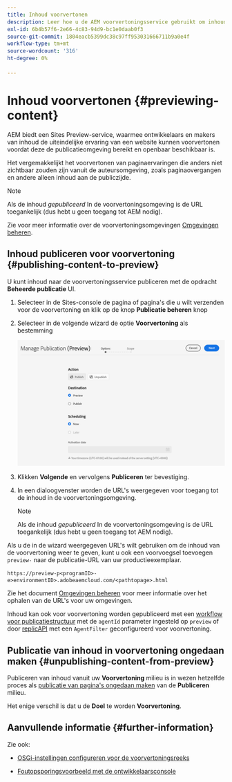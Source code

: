 ```yaml
---
title: Inhoud voorvertonen
description: Leer hoe u de AEM voorvertoningsservice gebruikt om inhoud voor te vertonen voordat u live gaat.
exl-id: 6b4b57f6-2e66-4c83-94d9-bc1e0daab0f3
source-git-commit: 1804eacb5399dc38c97ff953031666711b9a0e4f
workflow-type: tm+mt
source-wordcount: '316'
ht-degree: 0%

---
```



# Inhoud voorvertonen {#previewing-content}

AEM biedt een Sites Preview-service, waarmee ontwikkelaars en makers van inhoud de uiteindelijke ervaring van een website kunnen voorvertonen voordat deze de publicatieomgeving bereikt en openbaar beschikbaar is.

Het vergemakkelijkt het voorvertonen van paginaervaringen die anders niet zichtbaar zouden zijn vanuit de auteursomgeving, zoals paginaovergangen en andere alleen inhoud aan de publiczijde.

>[!NOTE]
>
>Als de inhoud *gepubliceerd* In de voorvertoningsomgeving is de URL toegankelijk (dus hebt u geen toegang tot AEM nodig).

Zie voor meer informatie over de voorvertoningsomgevingen [Omgevingen beheren](/help/implementing/cloud-manager/manage-environments.md#access-preview-service).

## Inhoud publiceren voor voorvertoning {#publishing-content-to-preview}

U kunt inhoud naar de voorvertoningsservice publiceren met de opdracht **Beheerde publicatie** UI.

1. Selecteer in de Sites-console de pagina of pagina&#39;s die u wilt verzenden voor de voorvertoning en klik op de knop **Publicatie beheren** knop
1. Selecteer in de volgende wizard de optie **Voorvertoning** als bestemming

   ![beheerde publicatie](/help/sites-cloud/authoring/assets/previewmanagedpublication.png)

1. Klikken **Volgende** en vervolgens **Publiceren** ter bevestiging.

1. In een dialoogvenster worden de URL&#39;s weergegeven voor toegang tot de inhoud in de voorvertoningsomgeving.

   >[!NOTE]
   >
   >Als de inhoud *gepubliceerd* In de voorvertoningsomgeving is de URL toegankelijk (dus hebt u geen toegang tot AEM nodig).

Als u de in de wizard weergegeven URL&#39;s wilt gebruiken om de inhoud van de voorvertoning weer te geven, kunt u ook een voorvoegsel toevoegen `preview-` naar de publicatie-URL van uw productieexemplaar.

```
https://preview-p<programID>-e>environmentID>.adobeaemcloud.com/<pathtopage>.html
```

Zie het document [Omgevingen beheren](/help/implementing/cloud-manager/manage-environments.md) voor meer informatie over het ophalen van de URL&#39;s voor uw omgevingen.

Inhoud kan ook voor voorvertoning worden gepubliceerd met een [workflow voor publicatiestructuur](/help/operations/replication.md#publish-content-tree-workflow) met de `agentId` parameter ingesteld op `preview` of door [replicAPI](/help/operations/replication.md#replication-api) met een `AgentFilter` geconfigureerd voor voorvertoning.

## Publicatie van inhoud in voorvertoning ongedaan maken {#unpublishing-content-from-preview}

Publiceren van inhoud vanuit uw **Voorvertoning** milieu is in wezen hetzelfde proces als [publicatie van pagina&#39;s ongedaan maken](/help/sites-cloud/authoring/fundamentals/publishing-pages.md#unpublishing-pages) van de **Publiceren** milieu.

Het enige verschil is dat u de **Doel** te worden **Voorvertoning**.

## Aanvullende informatie {#further-information}

Zie ook:

* [OSGi-instellingen configureren voor de voorvertoningsreeks](/help/implementing/preview-tier/preview-tier-configuring-osgi.md#configuring-osgi-settings-for-the-preview-tier)

* [Foutopsporingsvoorbeeld met de ontwikkelaarsconsole](/help/implementing/preview-tier/preview-tier-configuring-osgi.md#debugging-preview-using-the-developer-console)